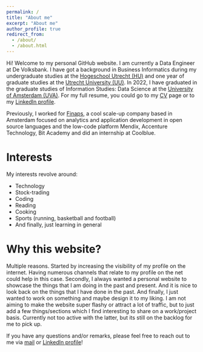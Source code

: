 ```yaml
---
permalink: /
title: "About me"
excerpt: "About me"
author_profile: true
redirect_from: 
  - /about/
  - /about.html
---
```

Hi! Welcome to my personal GitHub website. I am currently a Data Engineer at De Volksbank. I have got a background in Business Informatics during my undergraduate studies at the [Hogeschool Utrecht (HU)](https://www.hu.nl/voltijd-opleidingen/hbo-ict) and one year of graduate studies at the [Utrecht University (UU)](https://www.uu.nl/masters/en/business-informatics). In 2022, I have graduated in the graduate studies of Information Studies: Data Science at the [University of Amsterdam (UVA)](https://www.uva.nl/en/programmes/masters/information-studies-data-science/data-science.html). For my full resume, you could go to my [CV](https://rchou97.github.io/cv/) page or to my [LinkedIn profile](www.linkedin.com/in/chourichard).

Previously, I worked for [Finaps](https://www.finaps.nl/), a cool scale-up company based in Amsterdam focused on analytics and application development in open source languages and the low-code platform Mendix, Accenture Technology, Bit Academy and did an internship at Coolblue.

Interests
======
My interests revolve around:

* Technology
* Stock-trading
* Coding
* Reading
* Cooking
* Sports (running, basketball and football)
* And finally, just learning in general

Why this website?
======
Multiple reasons. Started by increasing the visibility of my profile on the internet. Having numerous channels that relate to my profile on the net could help in this case. Secondly, I always wanted a personal website to showcase the things that I am doing in the past and present. And it is nice to look back on the things that I have done in the past. And finally, I just wanted to work on something and maybe design it to my liking. I am not aiming to make the website super flashy or attract a lot of traffic, but to just add a few things/sections which I find interesting to share on a work/project basis. Currently not too active with the latter, but its still on the backlog for me to pick up.

If you have any questions and/or remarks, please feel free to reach out to me via [mail](richard.chou@live.nl) or [LinkedIn profile](www.linkedin.com/in/chourichard)!